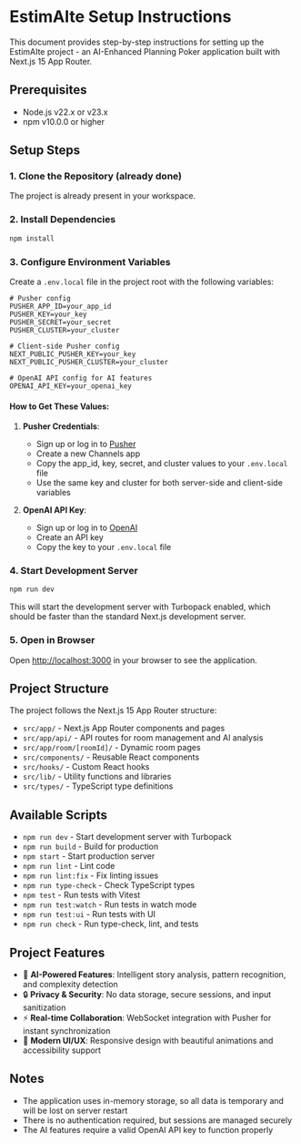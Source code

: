 # EstimAIte Setup Instructions

This document provides step-by-step instructions for setting up the EstimAIte project - an AI-Enhanced Planning Poker application built with Next.js 15 App Router.

## Prerequisites

- Node.js v22.x or v23.x
- npm v10.0.0 or higher

## Setup Steps

### 1. Clone the Repository (already done)

The project is already present in your workspace.

### 2. Install Dependencies

```bash
npm install
```

### 3. Configure Environment Variables

Create a `.env.local` file in the project root with the following variables:

```
# Pusher config
PUSHER_APP_ID=your_app_id
PUSHER_KEY=your_key
PUSHER_SECRET=your_secret
PUSHER_CLUSTER=your_cluster

# Client-side Pusher config
NEXT_PUBLIC_PUSHER_KEY=your_key
NEXT_PUBLIC_PUSHER_CLUSTER=your_cluster

# OpenAI API config for AI features
OPENAI_API_KEY=your_openai_key
```

#### How to Get These Values:

1. **Pusher Credentials**:
   - Sign up or log in to [Pusher](https://pusher.com/)
   - Create a new Channels app
   - Copy the app_id, key, secret, and cluster values to your `.env.local` file
   - Use the same key and cluster for both server-side and client-side variables

2. **OpenAI API Key**:
   - Sign up or log in to [OpenAI](https://platform.openai.com/)
   - Create an API key
   - Copy the key to your `.env.local` file

### 4. Start Development Server

```bash
npm run dev
```

This will start the development server with Turbopack enabled, which should be faster than the standard Next.js development server.

### 5. Open in Browser

Open [http://localhost:3000](http://localhost:3000) in your browser to see the application.

## Project Structure

The project follows the Next.js 15 App Router structure:

- `src/app/` - Next.js App Router components and pages
- `src/app/api/` - API routes for room management and AI analysis
- `src/app/room/[roomId]/` - Dynamic room pages
- `src/components/` - Reusable React components
- `src/hooks/` - Custom React hooks
- `src/lib/` - Utility functions and libraries
- `src/types/` - TypeScript type definitions

## Available Scripts

- `npm run dev` - Start development server with Turbopack
- `npm run build` - Build for production
- `npm start` - Start production server
- `npm run lint` - Lint code
- `npm run lint:fix` - Fix linting issues
- `npm run type-check` - Check TypeScript types
- `npm test` - Run tests with Vitest
- `npm run test:watch` - Run tests in watch mode
- `npm run test:ui` - Run tests with UI
- `npm run check` - Run type-check, lint, and tests

## Project Features

- 🤖 **AI-Powered Features**: Intelligent story analysis, pattern recognition, and complexity detection
- 🔒 **Privacy & Security**: No data storage, secure sessions, and input sanitization
- ⚡ **Real-time Collaboration**: WebSocket integration with Pusher for instant synchronization
- 🎨 **Modern UI/UX**: Responsive design with beautiful animations and accessibility support

## Notes

- The application uses in-memory storage, so all data is temporary and will be lost on server restart
- There is no authentication required, but sessions are managed securely
- The AI features require a valid OpenAI API key to function properly
